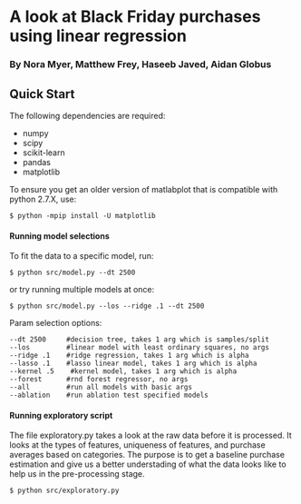 # A look at Black Friday purchases using linear regression
### By Nora Myer, Matthew Frey, Haseeb Javed, Aidan Globus

## Quick Start
The following dependencies are required:
- numpy
- scipy
- scikit-learn
- pandas
- matplotlib

To ensure you get an older version of matlabplot that is compatible with python 2.7.X, use:
```
$ python -mpip install -U matplotlib
```

#### Running model selections
To fit the data to a specific model, run:
```
$ python src/model.py --dt 2500
```
or try running multiple models at once:

```
$ python src/model.py --los --ridge .1 --dt 2500
```

Param selection options:
```
--dt 2500     #decision tree, takes 1 arg which is samples/split
--los         #linear model with least ordinary squares, no args
--ridge .1    #ridge regression, takes 1 arg which is alpha
--lasso .1    #lasso linear model, takes 1 arg which is alpha
--kernel .5    #kernel model, takes 1 arg which is alpha
--forest      #rnd forest regressor, no args
--all         #run all models with basic args
--ablation    #run ablation test specified models
```
#### Running exploratory script
The file exploratory.py takes a look at the raw data before it is processed. It looks at the types of features, uniqueness of features, and purchase averages based on categories. The purpose is to get a baseline purchase estimation and give us a better understading of what the data looks like to help us in the pre-processing stage.

```
$ python src/exploratory.py
```
